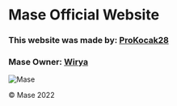 # Mase Official Website
### This website was made by: [ProKocak28](https://github.com/ProKocak28)
### Mase Owner: [Wirya](https://github.com/maseair)

![Mase](https://i.imgur.com/MsOmZzO.jpg)

© Mase 2022
